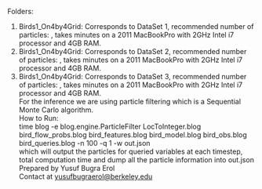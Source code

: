 Folders:  
1) Birds1_On4by4Grid: Corresponds to DataSet 1, recommended number of particles: , takes minutes on a 2011 MacBookPro with 2GHz Intel i7 processor and 4GB RAM.  
2) Birds1_On4by4Grid: Corresponds to DataSet 2, recommended number of particles: , takes minutes on a 2011 MacBookPro with 2GHz Intel i7 processor and 4GB RAM.  
3) Birds1_On4by4Grid: Corresponds to DataSet 3, recommended number of particles: , takes minutes on a 2011 MacBookPro with 2GHz Intel i7 processor and 4GB RAM.  
For the inference we are using particle filtering which is a Sequential Monte Carlo algorithm.  
How to Run:  
time blog -e blog.engine.ParticleFilter LocToInteger.blog bird_flow_probs.blog bird_features.blog bird_model.blog bird_obs.blog bird_queries.blog -n 100 -q 1 -w out.json  
which will output the particles for queried variables at each timestep, total computation time and dump all the particle information into out.json  
Prepared by Yusuf Bugra Erol  
Contact at yusufbugraerol@berkeley.edu